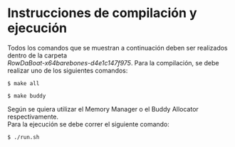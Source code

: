 # Instrucciones de compilación y ejecución

Todos los comandos que se muestran a continuación deben ser realizados
dentro de la carpeta\
*RowDaBoat-x64barebones-d4e1c147f975*. Para la compilación, se debe
realizar uno de los siguientes comandos:

``` {frame="single"}
$ make all
```

``` {frame="single"}
$ make buddy
```

Según se quiera utilizar el Memory Manager o el Buddy Allocator
respectivamente.\
Para la ejecución se debe correr el siguiente comando:

``` {frame="single"}
$ ./run.sh
```
